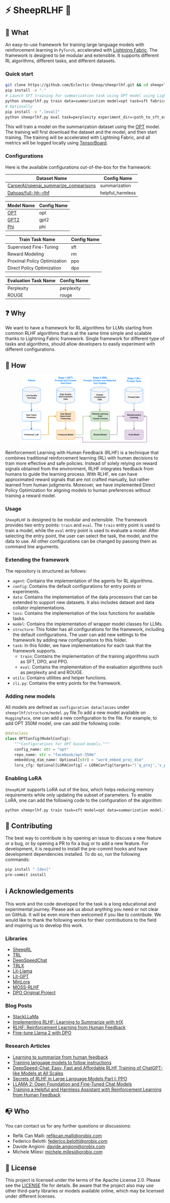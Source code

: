 # ⚡ SheepRLHF 🐑

## :open_book: What

An easy-to-use framework for training large language models with reinforcement learning in `PyTorch`, accelerated with [Lightning Fabric](https://lightning.ai/docs/fabric/stable/).  The framework is designed to be modular and extensible. It supports different RL algorithms, different tasks, and different datasets.

### Quick start

```bash
git clone https://github.com/Eclectic-Sheep/sheeprlhf.git && cd sheeprlhf
pip install -e "."
# Launch SFT training for summarization task using OPT model using Lightning Fabric on GPU
python sheeprlhf.py train data=summarization model=opt task=sft fabric=auto_cuda
# Optionally
pip install -e ".[eval]"
python sheeprlhf.py eval task=perplexity experiment_dir=<path_to_sft_experiment>
```

This will train a model on the summarization dataset using the [OPT](https://huggingface.co/facebook/opt-350m) model. The training will first download the dataset and the model, and then start training. The training will be accelerated with Lightning Fabric, and all metrics will be logged locally using [TensorBoard](https://www.tensorflow.org/tensorboard).

### Configurations

Here is the available configurations out-of-the-box for the framework:

| Dataset Name |  Config Name |
|--------------|-------------|
| [CarperAI/openai_summarize_comparisons](https://huggingface.co/datasets/CarperAI/openai_summarize_comparisons)| summarization|
| [Dahoas/full-hh-rlhf](https://huggingface.co/datasets/Dahoas/full-hh-rlhf) | helpful_harmless |


| Model Name | Config Name |
|------------|-------------|
| [OPT](https://huggingface.co/facebook/opt-350m) | opt |
| [GPT2](https://huggingface.co/gpt2) | gpt2 |
| [Phi](https://huggingface.co/microsoft/phi-1_5) | phi |

| Train Task Name              | Config Name |
|------------------------------|-------------|
| Supervised Fine-Tuning       | sft         |
| Reward Modeling              | rm          |
| Proximal Policy Optimization | ppo         |
| Direct Policy Optimization   | dpo         |


| Evaluation Task Name | Config Name |
|----------------------|-------------|
| Perplexity           | perplexity  |
| ROUGE                | rouge       |





## :question: Why

We want to have a framework for RL algorithms for LLMs starting from common RLHF algorithms that is at the same time simple and scalable thanks to Lightning Fabric framework. Single framework for different type of tasks and algorithms, should allow developers to easily experiment with different configurations.

## :pencil: How

<p align="center">
  <img src="./assets/images/rlhf_overview.png" style="width:80%">
</p>

Reinforcement Learning with Human Feedback (RLHF) is a technique that combines traditional reinforcement learning (RL) with human decisions to train more effective and safe policies. Instead of solely relying on reward signals obtained from the environment, RLHF integrates feedback from humans to guide the learning process. With RLHF, we can have approximated reward signals that are not crafted manually, but rather learned from human judgments. Moreover, we have implemented Direct Policy Optimization for aligning models to human preferences without training a reward model.

### Usage

`SheepRLHF` is designed to be modular and extensible. The framework provides two entry points: `train` and `eval`. The `train` entry point is used to train a model, while the `eval` entry point is used to evaluate a model. After selecting the entry point, the user can select the task, the model, and the data to use. All other configurations can be changed by passing them as command line arguments.

### Extending the framework

The repository is structured as follows:

- `agent`: Contains the implementation of the agents for RL algorithms.
- `config`: Contains the default configurations for entry points or experiments.
- `data`: Contains the implementation of the data processors that can be extended to support new datasets. It also includes dataset and data collator implementations.
- `loss`: Contains the implementation of the loss functions for available tasks.
- `model`: Contains the implementation of wrapper model classes for LLMs.
- `structure`: This folder has all configurations for the framework, including the default configurations. The user can add new settings to the framework by adding new configurations to this folder.
- `task`: In this folder, we have implementations for each task that the framework supports.
    - `train`: Contains the implementation of the training algorithms such as SFT, DPO, and PPO.
    - `eval`: Contains the implementation of the evaluation algorithms such as perplexity and and ROUGE.
- `utils`: Contains utilities and helper functions.
- `cli.py`: Contains the entry points for the framework.

### Adding new models

All models are defined as `configuration dataclasses` under `sheeprlhf/structure/model.py` file.To add a new model available on `Huggingface`, one can add a new configuration to the file. For example, to add OPT 350M model, one can add the following code:

```python
@dataclass
class OPTConfig(ModelConfig):
    """Configurations for OPT based models."""
    config_name: str = "opt"
    repo_name: str = "facebook/opt-350m"
    embedding_dim_name: Optional[str] = "word_embed_proj_dim"
    lora_cfg: Optional[LORAConfig] = LORAConfig(targets="('q_proj','v_proj')")
```

### Enabling LoRA

`SheepRLHF` supports LoRA out of the box, which helps reducing memory requirements while only updating the subset of parameters. To enable LoRA, one can add the following code to the configuration of the algorithm:

```bash
python sheeprlhf.py train task=sft model=opt data=summarization model.finetune_mode=LORA model.lora_cfg.rank=16

```

## :bow: Contributing

The best way to contribute is by opening an issue to discuss a new feature or a bug, or by opening a PR to fix a bug or to add a new feature. For development, it is required to install the pre-commit hooks and have development dependencies installed. To do so, run the following commands:

```bash
pip install ".[dev]"
pre-commit install
```

## :information_source: Acknowledgements

This work and the code developed for the task is a long educational and experimental journey. Please ask us about anything you need or not clear on GitHub. It will be even more then welcomed if you like to contribute. We would like to thank the following works for their contributions to the field and inspiring us to develop this work.

### Libraries

- [SheepRL](https://github.com/Eclectic-Sheep/sheeprl)
- [TRL](https://github.com/lvwerra/trl)
- [DeepSpeedChat](https://github.com/microsoft/DeepSpeedExamples/blob/master/applications/DeepSpeed-Chat/README.md)
- [TRLX](https://github.com/CarperAI/trlx)
- [Lit-Llama](https://github.com/Lightning-AI/lit-llama)
- [Lit-GPT](https://github.com/Lightning-AI/lit-gpt)
- [MinLora](https://github.com/cccntu/minlora)
- [MOSS-RLHF](https://github.com/OpenLMLab/MOSS-RLHF)
- [DPO Original Project](https://github.com/eric-mitchell/direct-preference-optimization)

### Blog Posts

- [StackLLaMa](https://huggingface.co/blog/stackllama)
- [Implementing RLHF: Learning to Summarize with trlX](https://wandb.ai/carperai/summarize_RLHF/reports/Implementing-RLHF-Learning-to-Summarize-with-trlX--VmlldzozMzAwODM2)
- [RLHF: Reinforcement Learning from Human Feedback](https://huyenchip.com/2023/05/02/rlhf.html)
- [Fine-tune Llama 2 with DPO](https://huggingface.co/blog/dpo-trl)

### Research Articles

- [Learning to summarize from human feedback](https://arxiv.org/abs/2009.01325)
- [Training language models to follow instructions](https://arxiv.org/abs/2203.02155)
- [DeepSpeed-Chat: Easy, Fast and Affordable RLHF Training of ChatGPT-like Models at All Scales](https://arxiv.org/abs/2308.01320)
- [Secrets of RLHF in Large Language Models Part I: PPO](https://arxiv.org/abs/2307.04964)
- [LLAMA 2: Open Foundation and Fine-Tuned Chat Models](https://arxiv.org/abs/2307.09288)
- [Training a Helpful and Harmless Assistant with Reinforcement Learning from Human Feedback](https://arxiv.org/abs/2204.05862)

## :mailbox_with_no_mail: Who

You can contact us for any further questions or discussions:

- Refik Can Malli: refikcan.malli@orobix.com
- Federico Belotti: federico.belotti@orobix.com
- Davide Angioni: davide.angioni@orobix.com
- Michele Milesi: michele.milesi@orobix.com

## :page_facing_up: License

This project is licensed under the terms of the Apache License 2.0. Please see the [LICENSE](LICENSE) file for details. Be aware that the project also may use other third-party libraries or models available online, which may be licensed under different licenses.